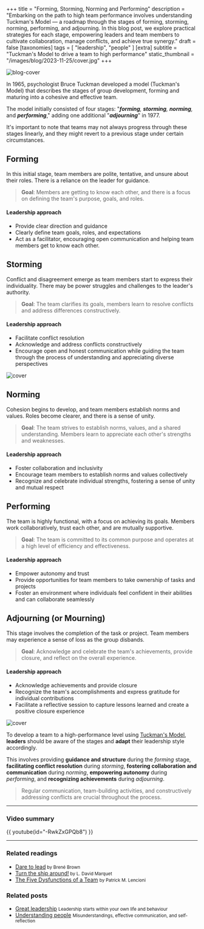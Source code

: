 +++
title = "Forming, Storming, Norming and Performing"
description = "Embarking on the path to high team performance involves understanding Tuckman's Model — a roadmap through the stages of forming, storming, norming, performing, and adjourning. In this blog post, we explore practical strategies for each stage, empowering leaders and team members to cultivate collaboration, manage conflicts, and achieve true synergy."
draft = false
[taxonomies]
tags = [ "leadership", "people" ]
[extra]
subtitle = "Tuckman's Model to drive a team to high performance"
static_thumbnail = "/images/blog/2023-11-25/cover.jpg"
+++

![blog-cover](/images/blog/2023-11-25/cover.jpg)

In 1965, psychologist Bruce Tuckman developed a model (Tuckman's Model) that describes the stages of group development, forming and maturing into a cohesive and effective team. 

The model initially consisted of four stages: "_**forming**, **storming**, **norming**,_ and _**performing**_," adding one additional "_**adjourning**_" in 1977.

<!-- more -->

It's important to note that teams may not always progress through these stages linearly, and they might revert to a previous stage under certain circumstances.

## Forming

In this initial stage, team members are polite, tentative, and unsure about their roles. There is a reliance on the leader for guidance.

> **Goal**: Members are getting to know each other, and there is a focus on defining the team's purpose, goals, and roles.

#### Leadership approach

- Provide clear direction and guidance
- Clearly define team goals, roles, and expectations
- Act as a facilitator, encouraging open communication and helping team members get to know each other.

## Storming

Conflict and disagreement emerge as team members start to express their individuality. There may be power struggles and challenges to the leader's authority.

> **Goal**: The team clarifies its goals, members learn to resolve conflicts and address differences constructively.

#### Leadership approach

- Facilitate conflict resolution
- Acknowledge and address conflicts constructively
- Encourage open and honest communication while guiding the team through the process of understanding and appreciating diverse perspectives

![cover](/images/blog/2023-11-25/middle.jpg)

## Norming

Cohesion begins to develop, and team members establish norms and values. Roles become clearer, and there is a sense of unity.

> **Goal**: The team strives to establish norms, values, and a shared understanding. Members learn to appreciate each other's strengths and weaknesses.

#### Leadership approach

- Foster collaboration and inclusivity
- Encourage team members to establish norms and values collectively
- Recognize and celebrate individual strengths, fostering a sense of unity and mutual respect

## Performing

The team is highly functional, with a focus on achieving its goals. Members work collaboratively, trust each other, and are mutually supportive.

> **Goal**: The team is committed to its common purpose and operates at a high level of efficiency and effectiveness.

#### Leadership approach

- Empower autonomy and trust
- Provide opportunities for team members to take ownership of tasks and projects
- Foster an environment where individuals feel confident in their abilities and can collaborate seamlessly

## Adjourning (or Mourning)

This stage involves the completion of the task or project. Team members may experience a sense of loss as the group disbands.

> **Goal**: Acknowledge and celebrate the team's achievements, provide closure, and reflect on the overall experience.

#### Leadership approach

- Acknowledge achievements and provide closure
- Recognize the team's accomplishments and express gratitude for individual contributions
- Facilitate a reflective session to capture lessons learned and create a positive closure experience


![cover](/images/blog/2023-11-25/footer.jpg)

To develop a team to a high-performance level using [Tuckman's Model](https://en.wikipedia.org/wiki/Tuckman's_stages_of_group_development), **leaders** should be aware of the stages and **adapt** their leadership style accordingly.

This involves providing **guidance and structure** during the _forming_ stage, **facilitating conflict resolution** during _storming_, **fostering collaboration and communication** during _norming_, **empowering autonomy** during _performing_, and **recognizing achievements** during _adjourning_. 

> Regular communication, team-building activities, and constructively addressing conflicts are crucial throughout the process.

---

### Video summary

{{ youtube(id="-RwkZxGPQb8") }}

---

### Related readings

- [Dare to lead](/readings/dare-to-lead/)<small> by Brené Brown</small>
- [Turn the ship around!](/readings/turn-the-ship-around/)<small> by L. David Marquet</small>
- [The Five Dysfunctions of a Team](/readings/the-five-dysfunctions-of-a-team/) <small>by Patrick M. Lencioni</small>

### Related posts

- [Great leadership](/blog/great-leadership) <small>Leadership starts within your own life and behaviour</small>
- [Understanding people](/blog/understanding-people) <small>Misunderstandings, effective communication, and self-reflection</small>

